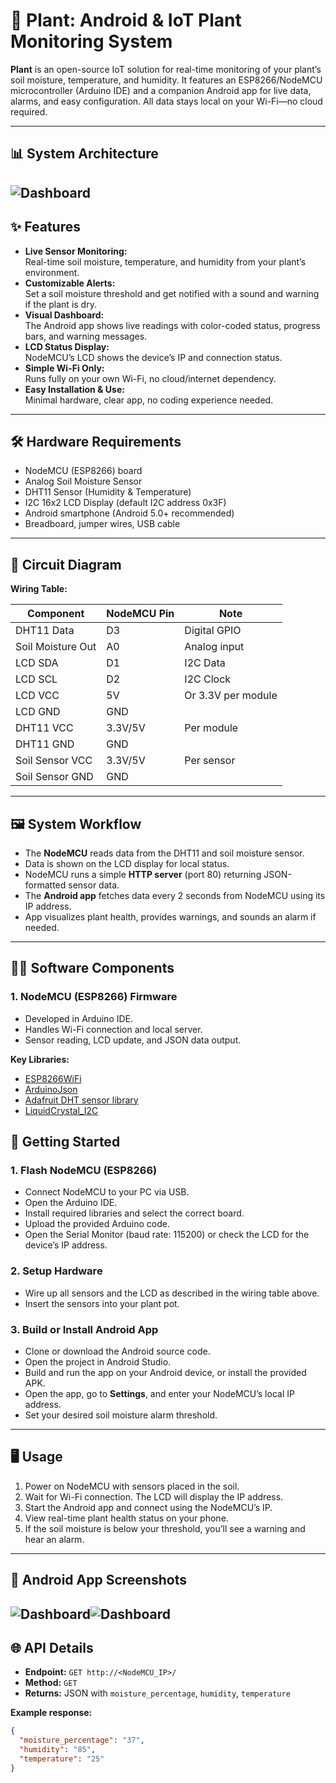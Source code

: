 # 🌱 Plant: Android & IoT Plant Monitoring System

**Plant** is an open-source IoT solution for real-time monitoring of your plant’s soil moisture, temperature, and humidity. It features an ESP8266/NodeMCU microcontroller (Arduino IDE) and a companion Android app for live data, alarms, and easy configuration. All data stays local on your Wi-Fi—no cloud required.

---

## 📊 System Architecture
![Dashboard](https://github.com/user-attachments/assets/9f4f8a88-eea9-4f0b-ad22-cd738a8738f2)
---

## ✨ Features

- **Live Sensor Monitoring:**  
  Real-time soil moisture, temperature, and humidity from your plant’s environment.
- **Customizable Alerts:**  
  Set a soil moisture threshold and get notified with a sound and warning if the plant is dry.
- **Visual Dashboard:**  
  The Android app shows live readings with color-coded status, progress bars, and warning messages.
- **LCD Status Display:**  
  NodeMCU’s LCD shows the device’s IP and connection status.
- **Simple Wi-Fi Only:**  
  Runs fully on your own Wi-Fi, no cloud/internet dependency.
- **Easy Installation & Use:**  
  Minimal hardware, clear app, no coding experience needed.

---

## 🛠️ Hardware Requirements

- NodeMCU (ESP8266) board
- Analog Soil Moisture Sensor
- DHT11 Sensor (Humidity & Temperature)
- I2C 16x2 LCD Display (default I2C address 0x3F)
- Android smartphone (Android 5.0+ recommended)
- Breadboard, jumper wires, USB cable

---

## 🔌 Circuit Diagram

**Wiring Table:**

| Component         | NodeMCU Pin | Note               |
|-------------------|-------------|--------------------|
| DHT11 Data        | D3          | Digital GPIO       |
| Soil Moisture Out | A0          | Analog input       |
| LCD SDA           | D1          | I2C Data           |
| LCD SCL           | D2          | I2C Clock          |
| LCD VCC           | 5V          | Or 3.3V per module |
| LCD GND           | GND         |                    |
| DHT11 VCC         | 3.3V/5V     | Per module         |
| DHT11 GND         | GND         |                    |
| Soil Sensor VCC   | 3.3V/5V     | Per sensor         |
| Soil Sensor GND   | GND         |                    |

---

## 🖼️ System Workflow

- The **NodeMCU** reads data from the DHT11 and soil moisture sensor.
- Data is shown on the LCD display for local status.
- NodeMCU runs a simple **HTTP server** (port 80) returning JSON-formatted sensor data.
- The **Android app** fetches data every 2 seconds from NodeMCU using its IP address.
- App visualizes plant health, provides warnings, and sounds an alarm if needed.

---

## 🧑‍💻 Software Components

### 1. NodeMCU (ESP8266) Firmware

- Developed in Arduino IDE.
- Handles Wi-Fi connection and local server.
- Sensor reading, LCD update, and JSON data output.

**Key Libraries:**
- [ESP8266WiFi](https://github.com/esp8266/Arduino)
- [ArduinoJson](https://github.com/bblanchon/ArduinoJson)
- [Adafruit DHT sensor library](https://github.com/adafruit/DHT-sensor-library)
- [LiquidCrystal_I2C](https://github.com/johnrickman/LiquidCrystal_I2C)

## 🚀 Getting Started

### 1. Flash NodeMCU (ESP8266)

- Connect NodeMCU to your PC via USB.
- Open the Arduino IDE.
- Install required libraries and select the correct board.
- Upload the provided Arduino code.
- Open the Serial Monitor (baud rate: 115200) or check the LCD for the device’s IP address.

### 2. Setup Hardware

- Wire up all sensors and the LCD as described in the wiring table above.
- Insert the sensors into your plant pot.

### 3. Build or Install Android App

- Clone or download the Android source code.
- Open the project in Android Studio.
- Build and run the app on your Android device, or install the provided APK.
- Open the app, go to **Settings**, and enter your NodeMCU’s local IP address.
- Set your desired soil moisture alarm threshold.

---

## 🖥️ Usage

1. Power on NodeMCU with sensors placed in the soil.
2. Wait for Wi-Fi connection. The LCD will display the IP address.
3. Start the Android app and connect using the NodeMCU’s IP.
4. View real-time plant health status on your phone.
5. If the soil moisture is below your threshold, you’ll see a warning and hear an alarm.

---

## 📱 Android App Screenshots
![Dashboard](https://github.com/user-attachments/assets/e2a0d51a-2b2d-4a66-bae2-c18faeadca7d)![Dashboard](https://github.com/user-attachments/assets/c4578d63-fbc8-4fff-8765-7cd817a82b9d)
---

## 🌐 API Details

- **Endpoint:** `GET http://<NodeMCU_IP>/`
- **Method:** `GET`
- **Returns:** JSON with `moisture_percentage`, `humidity`, `temperature`

**Example response:**
```json
{
  "moisture_percentage": "37",
  "humidity": "85",
  "temperature": "25"
}


